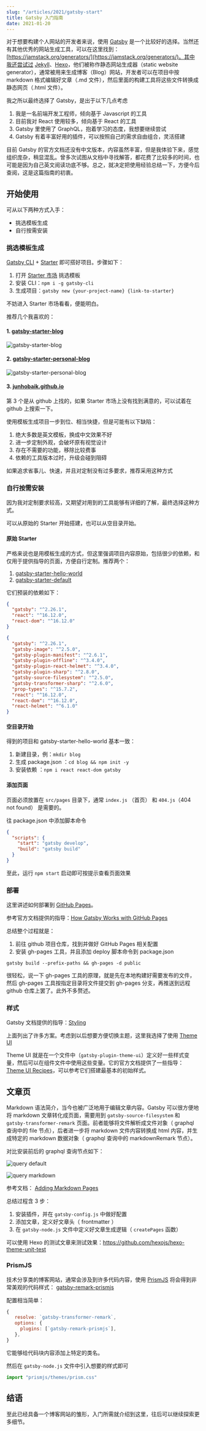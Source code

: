```yaml
---
slug: "/articles/2021/gatsby-start"
title: Gatsby 入门指南
date: 2021-01-20
---
```


对于想要构建个人网站的开发者来说，使用 [Gatsby](https://www.gatsbyjs.com/) 是一个比较好的选择。当然还有其他优秀的网站生成工具，可以在这里找到：[https://jamstack.org/generators/](https://jamstack.org/generators/)。其中我还尝试过 [Jekyll](https://jekyllrb.com/)、[Hexo](https://hexo.io/)，他们被称作静态网站生成器（static website generator），通常被用来生成博客（Blog）网站，开发者可以在项目中按 markdown 格式编辑好文章（.md 文件），然后里面的构建工具将这些文件转换成静态网页（.html 文件）。

我之所以最终选择了 Gatsby，是出于以下几点考虑

1. 我是一名前端开发工程师，倾向基于 Javascript 的工具
2. 目前我对 React 使用较多，倾向基于 React 的工具
3. Gatsby 里使用了 GraphQL，抱着学习的态度，我想要继续尝试
4. Gatsby 有着丰富好用的插件，可以按照自己的需求自由组合，灵活搭建

目前 Gatsby 的官方文档还没有中文版本，内容虽然丰富，但是我体验下来，感觉组织庞杂，稍显混乱。曾多次试图从文档中寻找解答，都花费了比较多的时间，也可能是因为自己英文阅读功底不够。总之，就决定把使用经验总结一下，方便今后查阅，这是这篇指南的初衷。

## 开始使用

可从以下两种方式入手：

- 挑选模板生成
- 自行按需安装

### 挑选模板生成

[Gatsby CLI](<(https://www.gatsbyjs.com/docs/reference/gatsby-cli/)>) + [Starter](https://www.gatsbyjs.com/docs/how-to/local-development/starters/) 即可搭好项目。步骤如下：

1. 打开 [Starter 市场](https://www.gatsbyjs.com/starters/?v=2) 挑选模板
2. 安装 CLI：`npm i -g gatsby-cli`
3. 生成项目：`gatsby new {your-project-name} {link-to-starter}`

不妨进入 Starter 市场看看，便能明白。

推荐几个我喜欢的：

#### 1. [gatsby-starter-blog](https://www.gatsbyjs.com/starters/gatsbyjs/gatsby-starter-blog/)

![gatsby-starter-blog](https://www.gatsbyjs.com/static/0e2cc8c09f8ba56fc8577df9c589c431/54967/3576b917c4111516bdfc044ec7465d09.png)

#### 2. [gatsby-starter-personal-blog](https://www.gatsbyjs.com/starters/greglobinski/gatsby-starter-personal-blog/)

![gatsby-starter-personal-blog](https://www.gatsbyjs.com/static/f711962897bdda482c311b31597b22ff/54967/e8db43d9ac6b90ddb001a918b4b0962e.png)

#### 3. [junhobaik.github.io](https://github.com/junhobaik/junhobaik.github.io)

第 3 个是从 github 上找的，如果 Starter 市场上没有找到满意的，可以试着在 github 上搜索一下。

使用模板生成项目一步到位、相当快捷，但是可能有以下缺陷：

1. 绝大多数是英文模板，换成中文效果不好
2. 进一步定制外观，会破坏原有视觉设计
3. 存在不需要的功能，移除比较费事
4. 依赖的工具版本过时，升级会碰到阻碍

如果追求省事儿、快速，并且对定制没有过多要求，推荐采用这种方式

### 自行按需安装

因为我对定制要求较高，又期望对用到的工具能够有详细的了解，最终选择这种方式。

可以从原始的 Starter 开始搭建，也可以从空目录开始。

#### 原始 Starter

严格来说也是用模板生成的方式，但这里强调项目内容原始，包括很少的依赖，和仅用于提供指导的页面，方便自行定制。推荐两个：

1. [gatsby-starter-hello-world](https://www.gatsbyjs.com/starters/gatsbyjs/gatsby-starter-hello-world/)
2. [gatsby-starter-default](https://www.gatsbyjs.com/starters/gatsbyjs/gatsby-starter-default/)

它们预装的依赖如下：

```json
{
  "gatsby": "^2.26.1",
  "react": "^16.12.0",
  "react-dom": "^16.12.0"
}
```

```json
{
  "gatsby": "^2.26.1",
  "gatsby-image": "^2.5.0",
  "gatsby-plugin-manifest": "^2.6.1",
  "gatsby-plugin-offline": "^3.4.0",
  "gatsby-plugin-react-helmet": "^3.4.0",
  "gatsby-plugin-sharp": "^2.8.0",
  "gatsby-source-filesystem": "^2.5.0",
  "gatsby-transformer-sharp": "^2.6.0",
  "prop-types": "^15.7.2",
  "react": "^16.12.0",
  "react-dom": "^16.12.0",
  "react-helmet": "^6.1.0"
}
```

#### 空目录开始

得到的项目和 gatsby-starter-hello-world 基本一致：

1. 新建目录，例：`mkdir blog`
2. 生成 package.json ：`cd blog && npm init -y`
3. 安装依赖 ：`npm i react react-dom gatsby`

#### 添加页面

页面必须放置在 `src/pages` 目录下，通常 `index.js` （首页） 和 `404.js`（404 not found） 是需要的。

往 package.json 中添加脚本命令

```json
{
  "scripts": {
    "start": "gatsby develop",
    "build": "gatsby build"
  }
}
```

至此，运行 `npm start` 启动即可按提示查看页面效果

### 部署

这里讲述如何部署到 [GitHub Pages](https://pages.github.com/)。

参考官方文档提供的指导：[How Gatsby Works with GitHub Pages](https://www.gatsbyjs.com/docs/how-to/previews-deploys-hosting/how-gatsby-works-with-github-pages/)

总结整个过程就是：

1. 前往 github 项目仓库，找到并做好 GitHub Pages 相关配置
2. 安装 gh-pages 工具，并且添加 deploy 脚本命令到 package.json

```shell
gatsby build --prefix-paths && gh-pages -d public
```

很轻松，说一下 gh-pages 工具的原理，就是先在本地构建好需要发布的文件，然后 gh-pages 工具按指定目录将文件提交到 gh-pages 分支，再推送到远程 github 仓库上罢了。此外不多赘述。

### 样式

Gatsby 文档提供的指导：[Styling](https://www.gatsbyjs.com/docs/how-to/styling/)

上面列出了许多方案。考虑到以后想要方便切换主题，这里我选择了使用 [Theme UI](https://www.gatsbyjs.com/docs/how-to/styling/theme-ui/)

Theme UI 就是在一个文件中（`gatsby-plugin-theme-ui`）定义好一些样式变量，然后可以在组件文件中使用这些变量。它的官方文档提供了一些指导：[Theme UI Recipes](https://theme-ui.com/recipes)，可以参考它们搭建最基本的初始样式。

## 文章页

Markdown 语法简介，当今也被广泛地用于编辑文章内容。Gatsby 可以很方便地将 markdown 文章转化成页面，需要用到 `gatsby-source-filesystem` 和 `gatsby-transformer-remark` 页面。前者能够将文件解析成文件对象（ graphql 查询中的 file 节点），后者进一步将 markdown 文件内容转换成 html 内容，并生成特定的 markdown 数据对象（ graphql 查询中的 markdownRemark 节点）。

对比安装前后的 graphql 查询节点如下：

![query default](/assets/query_default.png)

![query markdown](/assets/query_markdown.png)

参考文档： [Adding Markdown Pages](https://www.gatsbyjs.com/docs/how-to/routing/adding-markdown-pages/)

总结过程含 3 步：

1. 安装插件，并在 `gatsby-config.js` 中做好配置
2. 添加文章，定义好文章头（ frontmatter ）
3. 在 `gatsby-node.js` 文件中定义好文章生成逻辑（ `createPages` 函数）

可以使用 Hexo 的测试文章来测试效果：https://github.com/hexojs/hexo-theme-unit-test

### PrismJS

技术分享类的博客网站，通常会涉及到许多代码内容，使用 [PrismJS](http://prismjs.com/) 将会得到非常美观的代码样式： [gatsby-remark-prismjs](https://www.gatsbyjs.com/plugins/gatsby-remark-prismjs/)

配置相当简单：

```js
{
   resolve: `gatsby-transformer-remark`,
   options: {
     plugins: [`gatsby-remark-prismjs`],
   },
}
```

它能够给代码块内容添加上特定的类名。

然后在 `gatsby-node.js` 文件中引入想要的样式即可

```js
import "prismjs/themes/prism.css"
```

## 结语

至此已经具备一个博客网站的雏形，入门所需就介绍到这里，往后可以继续探索更多细节。